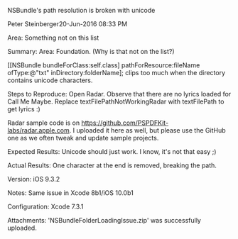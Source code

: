 NSBundle's path resolution is broken with unicode

Peter Steinberger20-Jun-2016 08:33 PM

Area:
Something not on this list

Summary:
Area: Foundation. (Why is that not on the list?)

 [[NSBundle bundleForClass:self.class] pathForResource:fileName ofType:@"txt" inDirectory:folderName]; clips too much when the directory contains unicode characters.

Steps to Reproduce:
Open Radar. Observe that there are no lyrics loaded for Call Me Maybe.
Replace textFilePathNotWorkingRadar with textFilePath to get lyrics :)

Radar sample code is on https://github.com/PSPDFKit-labs/radar.apple.com. I uploaded it here as well, but please use the GitHub one as we often tweak and update sample projects.

Expected Results:
Unicode should just work. I know, it's not that easy ;)

Actual Results:
One character at the end is removed, breaking the path.

Version:
iOS 9.3.2

Notes:
Same issue in Xcode 8b1/iOS 10.0b1

Configuration:
Xcode 7.3.1

Attachments:
'NSBundleFolderLoadingIssue.zip' was successfully uploaded.